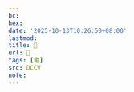 ```yaml
---
bc:
hex:
date: '2025-10-13T10:26:50+08:00'
lastmod:
title: 􂤣
url: 􂤣
tags: [龜]
src: DCCV
note:
---
```

